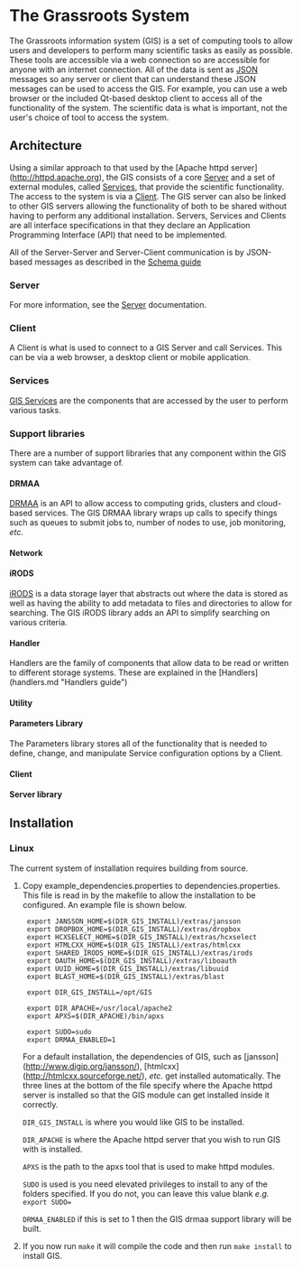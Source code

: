 ﻿# The Grassroots System

The Grassroots information system (GIS) is a set of computing tools to allow users and developers to perform many scientific tasks as easily as possible. These tools are accessible via a web connection so are accessible for anyone with an internet connection. All of the data is sent as [JSON](http://json.org/) messages so any server or client that can understand these JSON messages can be used to access the GIS. For example, you can use a web browser or the included Qt-based desktop client to access all of the functionality of the system. The scientific data is what is important, not the user's choice of tool to access the system.


## Architecture

Using a similar approach to that used by the [Apache httpd server] (http://httpd.apache.org), the GIS consists of a core [Server](#server) and a set of external modules, called [Services](services_lib.md), that provide the scientific functionality. The access to the system is via a [Client](#clients). The GIS server can also be linked to other GIS servers allowing the functionality of both to be shared without having to perform any additional installation. Servers, Services and Clients are all interface specifications in that they declare an Application Programming Interface (API) that need to be implemented. 

All of the Server-Server and Server-Client communication is by JSON-based messages as described in the [Schema guide](schema.md "Schema Guide")

### Server

For more information, see the [Server](server.md "Server guide") documentation.

### Client

A Client is what is used to connect to a GIS Server and call Services. This can be via a web browser, a desktop client or mobile application.

### Services

[GIS Services](services_lib.md "Services guide") are the components that are accessed by the user to perform various tasks.


### Support libraries

There are a number of support libraries that any component within the GIS system can take advantage of.

#### DRMAA

[DRMAA](http://www.drmaa.org/) is an API to allow access to computing grids, clusters and cloud-based services. The GIS DRMAA library wraps up calls to specify things such as queues to submit jobs to, number of nodes to use, job monitoring, *etc.*

#### Network

#### iRODS

[iRODS](http://irods.org/) is a data storage layer that abstracts out where the data is stored as well as having the ability to add metadata to files and directories to allow for searching. The GIS iRODS library adds an API to simplify searching on various criteria.


#### Handler

Handlers are the family of components that allow data to be read or written to different storage systems. These are explained in the [Handlers] (handlers.md "Handlers guide")

#### Utility

#### Parameters Library

The Parameters library stores all of the functionality that is needed to define, change, and manipulate Service configuration options by a Client. 

#### Client

#### Server library

## Installation

### Linux 

The current system of installation requires building from source. 

1. Copy example_dependencies.properties to dependencies.properties. This file is read in by the makefile to allow the installation to be configured. An example file is shown below.

        export JANSSON_HOME=$(DIR_GIS_INSTALL)/extras/jansson
        export DROPBOX_HOME=$(DIR_GIS_INSTALL)/extras/dropbox
        export HCXSELECT_HOME=$(DIR_GIS_INSTALL)/extras/hcxselect
        export HTMLCXX_HOME=$(DIR_GIS_INSTALL)/extras/htmlcxx
        export SHARED_IRODS_HOME=$(DIR_GIS_INSTALL)/extras/irods
        export OAUTH_HOME=$(DIR_GIS_INSTALL)/extras/liboauth
        export UUID_HOME=$(DIR_GIS_INSTALL)/extras/libuuid
        export BLAST_HOME=$(DIR_GIS_INSTALL)/extras/blast
        
        export DIR_GIS_INSTALL=/opt/GIS
        
        export DIR_APACHE=/usr/local/apache2
        export APXS=$(DIR_APACHE)/bin/apxs
        
        export SUDO=sudo
        export DRMAA_ENABLED=1
        
    For a default installation, the dependencies of GIS, such as [jansson] (http://www.digip.org/jansson/), [htmlcxx] (http://htmlcxx.sourceforge.net/), *etc.* get installed automatically. The three lines at the bottom of the file specify where the Apache httpd server is installed so that the GIS module can get installed inside it correctly. 

    `DIR_GIS_INSTALL` is where you would like GIS to be installed.
    
    `DIR_APACHE` is where the Apache httpd server that you wish to run GIS with is installed.
    
    `APXS` is the path to the apxs tool that is used to make httpd modules.
    
    `SUDO` is used is you need elevated privileges to install to any of the folders specified. If you do not, you can leave this value blank *e.g.* `export SUDO=`
    
    `DRMAA_ENABLED` if this is set to 1 then the GIS drmaa support library will be built.

2. If you now run `make` it will compile the code and then run `make install` to install GIS.